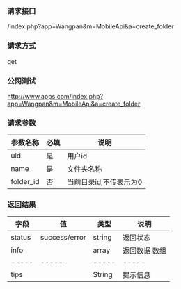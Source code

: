 ### **请求接口**
/index.php?app=Wangpan&m=MobileApi&a=create_folder

### **请求方式**
get

### **公网测试**
http://www.apps.com/index.php?app=Wangpan&m=MobileApi&a=create_folder

### **请求参数**

| 参数名称   |必填 |     说明   |
|----------- |-----|------------|
| uid        | 是  |   用户id   |
| name       | 是  |   文件夹名称   |
| folder_id  | 否  |   当前目录id,不传表示为0  |


### **返回结果**
|字段       |值             |类型    |说明        |
| --------- |--------       |--------|--------    |
|status     |success/error  |string  |返回状态    |
|info       |               |array| 返回数据 数组   |
|-----      |-----         |-----  |-----           |
|tips  |              |String |提示信息         |
